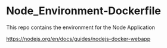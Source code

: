 # Node_Environment-Dockerfile
This repo contains the environment for the Node Application


https://nodejs.org/en/docs/guides/nodejs-docker-webapp
